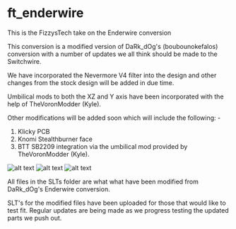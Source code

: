 # ft_enderwire
This is the FizzysTech take on the Enderwire conversion

This conversion is a modified version of DaRk_dOg's (boubounokefalos) conversion with a number of updates we all think should be made to the Switchwire.

We have incorporated the Nevermore V4 filter into the design and other changes from the stock design will be added in due time.

Umbilical mods to both the XZ and Y axis have been incorporated with the help of TheVoronModder (Kyle).

Other modifications will be added soon which will include the following: -

1. Klicky PCB
2. Knomi Stealthburner face
3. BTT SB2209 integration via the umbilical mod provided by TheVoronModder (Kyle).

![alt text](https://github.com/fizzystech/ft_enderwire/blob/main/images/Promo%20Pic%2015.png)
![alt text](https://github.com/fizzystech/ft_enderwire/blob/main/images/Promo%20Pic%2016.png)
![alt text](https://github.com/fizzystech/ft_enderwire/blob/main/images/Promo%20Pic%2010.png)

All files in the SLTs folder are what what have been modified from DaRk_dOg's Enderwire conversion.

SLT's for the modified files have been uploaded for those that would like to test fit. Regular updates are being made as we progress testing the updated parts we push out.
